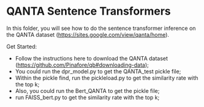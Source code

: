 # QANTA Sentence Transformers

In this folder, you will see how to do the sentence transformer inference on the QANTA dataset (https://sites.google.com/view/qanta/home).

Get Started:
* Follow the instructions here to download the QANTA dataset (https://github.com/Pinafore/qb#downloading-data);
* You could run the dpr_model.py to get the QANTA_test pickle file;
* Within the pickle find, run the pickleload.py to get the similarity rate with the top k;
* Also, you could run the Bert_QANTA to get the pickle file;
* run FAISS_bert.py to get the similarity rate with the top k;
